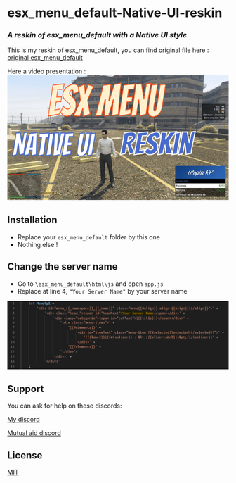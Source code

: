 # esx_menu_default-Native-UI-reskin
### *A reskin of esx_menu_default with a Native UI style*

This is my reskin of esx_menu_default, you can find original file here : [original esx_menu_default](https://github.com/ESX-Org/esx_menu_default) 

Here a video presentation :
[![Video](/miniaturemenu.PNG)](https://youtu.be/QcXjGRKm5B0)
  
## Installation
- Replace your `esx_menu_default` folder by this one
- Nothing else !

## Change the server name
- Go to `\esx_menu_default\html\js` and open `app.js`
- Replace at line 4, `"Your Server Name"` by your server name

![Change Server Name](/servername.PNG)

## Support

You can ask for help on these discords:

[My discord](https://discord.gg/hEhcEE4)

[Mutual aid discord](https://discord.gg/EzwYgdV)

## License
[MIT](https://choosealicense.com/licenses/mit/)
